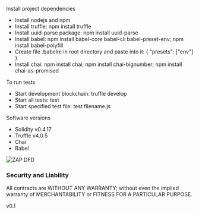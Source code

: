 Install project dependencies
 - Install nodejs and npm
 - Install truffle: npm install truffle
 - Install uuid-parse package: npm install uuid-parse
 - Install babel: npm install babel-core babel-cli babel-preset-env; npm install babel-polyfill
 - Create file .babelrc in root directory and paste into it: { "presets": ["env"] }
 - Install chai: npm install chai; npm install chai-bignumber; npm install chai-as-promised

To run tests
 - Start development blockchain: truffle develop
 - Start all tests: test
 - Start specified test file: test filename.js

Software versions
 - Solidity v0.4.17
 - Truffle v4.0.5
 - Chai
 - Babel
 
![ZAP DFD](https://github.com/zapproject/FeedArbitration/blob/master/dataflow.png)

### Security and Liability

All contracts are WITHOUT ANY WARRANTY; without even the implied warranty of MERCHANTABILITY or FITNESS FOR A PARTICULAR PURPOSE.

v0.1
